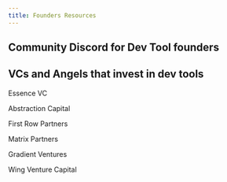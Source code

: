 ```yaml
---
title: Founders Resources
---
```

## Community Discord for Dev Tool founders



## VCs and Angels that invest in dev tools

Essence VC

Abstraction Capital 

First Row Partners

Matrix Partners

Gradient Ventures

Wing Venture Capital

